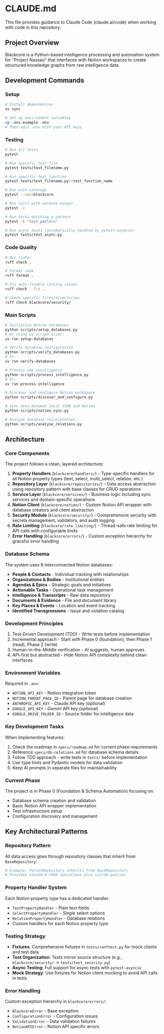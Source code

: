 # CLAUDE.md

This file provides guidance to Claude Code (claude.ai/code) when working with code in this repository.

## Project Overview

Blackcore is a Python-based intelligence processing and automation system for "Project Nassau" that interfaces with Notion workspaces to create structured knowledge graphs from raw intelligence data.

## Development Commands

### Setup
```bash
# Install dependencies
uv sync

# Set up environment variables
cp .env.example .env
# Then edit .env with your API keys
```

### Testing
```bash
# Run all tests
pytest

# Run specific test file
pytest tests/test_filename.py

# Run specific test function
pytest tests/test_filename.py::test_function_name

# Run with coverage
pytest --cov=blackcore

# Run tests with verbose output
pytest -v

# Run tests matching a pattern
pytest -k "test_pattern"

# Run async tests (automatically handled by pytest-asyncio)
pytest tests/test_async.py
```

### Code Quality
```bash
# Run linter
ruff check .

# Format code
ruff format .

# Fix auto-fixable linting issues
ruff check --fix .

# Check specific files/directories
ruff check blackcore/security/
```

### Main Scripts
```bash
# Initialize Notion databases
python scripts/setup_databases.py
# Or using uv script alias:
uv run setup-databases

# Verify database configuration
python scripts/verify_databases.py
# Or:
uv run verify-databases

# Process new intelligence
python scripts/process_intelligence.py
# Or:
uv run process-intelligence

# Discover and configure Notion workspace
python scripts/discover_and_configure.py

# Sync data between local JSON and Notion
python scripts/notion_sync.py

# Analyze database relationships
python scripts/analyse_relations.py
```

## Architecture

### Core Components
The project follows a clean, layered architecture:

1. **Property Handlers** (`blackcore/handlers/`) - Type-specific handlers for all Notion property types (text, select, multi_select, relation, etc.)
2. **Repository Layer** (`blackcore/repositories/`) - Data access abstraction using repository pattern with base classes for CRUD operations
3. **Service Layer** (`blackcore/services/`) - Business logic including sync services and domain-specific operations
4. **Notion Client** (`blackcore/notion/`) - Custom Notion API wrapper with database creators and client abstraction
5. **Security Module** (`blackcore/security/`) - Comprehensive security with secrets management, validators, and audit logging
6. **Rate Limiting** (`blackcore/rate_limiting/`) - Thread-safe rate limiting for API calls with configurable limits
7. **Error Handling** (`blackcore/errors/`) - Custom exception hierarchy for graceful error handling

### Database Schema
The system uses 8 interconnected Notion databases:
- **People & Contacts** - Individual tracking with relationships
- **Organizations & Bodies** - Institutional entities
- **Agendas & Epics** - Strategic goals and initiatives
- **Actionable Tasks** - Operational task management
- **Intelligence & Transcripts** - Raw data repository
- **Documents & Evidence** - File and document library
- **Key Places & Events** - Location and event tracking
- **Identified Transgressions** - Issue and violation catalog

### Development Principles
1. Test-Driven Development (TDD) - Write tests before implementation
2. Incremental approach - Start with Phase 0 (foundation), then Phase 1 (read), Phase 2 (write)
3. Human-in-the-Middle verification - AI suggests, human approves
4. API-first but abstracted - Hide Notion API complexity behind clean interfaces

### Environment Variables
Required in `.env`:
- `NOTION_API_KEY` - Notion integration token
- `NOTION_PARENT_PAGE_ID` - Parent page for database creation
- `ANTHROPIC_API_KEY` - Claude API key (optional)
- `GOOGLE_API_KEY` - Gemini API key (optional)
- `GOOGLE_DRIVE_FOLDER_ID` - Source folder for intelligence data

### Key Development Tasks
When implementing features:
1. Check the roadmap in `specs/roadmap.md` for current phase requirements
2. Reference `specs/db-relations.md` for database schema details
3. Follow TDD approach - write tests in `tests/` before implementation
4. Use type hints and Pydantic models for data validation
5. Keep AI prompts in separate files for maintainability

### Current Phase
The project is in Phase 0 (Foundation & Schema Automation) focusing on:
- Database schema creation and validation
- Basic Notion API wrapper implementation
- Test infrastructure setup
- Configuration discovery and management

## Key Architectural Patterns

### Repository Pattern
All data access goes through repository classes that inherit from `BaseRepository`:
```python
# Example: PersonRepository inherits from BaseRepository
# Provides standard CRUD operations plus custom queries
```

### Property Handler System
Each Notion property type has a dedicated handler:
- `TextPropertyHandler` - Plain text fields
- `SelectPropertyHandler` - Single select options
- `RelationPropertyHandler` - Database relations
- Custom handlers for each Notion property type

### Testing Strategy
- **Fixtures**: Comprehensive fixtures in `tests/conftest.py` for mock clients and test data
- **Test Organization**: Tests mirror source structure (e.g., `blackcore/security/` → `tests/test_security.py`)
- **Async Testing**: Full support for async tests with `pytest-asyncio`
- **Mock Strategy**: Use fixtures for Notion client mocking to avoid API calls in tests

### Error Handling
Custom exception hierarchy in `blackcore/errors/`:
- `BlackcoreError` - Base exception
- `ConfigurationError` - Configuration issues
- `ValidationError` - Data validation failures
- `NotionAPIError` - Notion API specific errors
